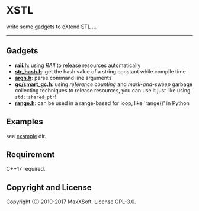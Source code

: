# XSTL

write some gadgets to eXtend STL ...

---

## Gadgets

* **[raii.h](src/raii.h)**: using *RAII* to release resources automatically
* **[str_hash.h](src/str_hash.h)**: get the hash value of a string constant while compile time
* **[argh.h](src/argh.h)**: parse command line arguments
* **[gc/smart_gc.h](src/gc/smart_gc.h)**: using *reference counting* and *mark-and-sweep* garbage collecting techniques to release resources, you can use it just like using `std::shared_ptr`!
* **[range.h](src/range.h)**: can be used in a range-based for loop, like 'range()' in Python

## Examples

see [example](example/) dir.

## Requirement

C++17 required.

## Copyright and License

Copyright (C) 2010-2017 MaxXSoft. License GPL-3.0. 

